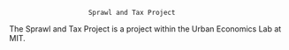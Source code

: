						Sprawl and Tax Project

The Sprawl and Tax Project is a project within the Urban Economics Lab at MIT.